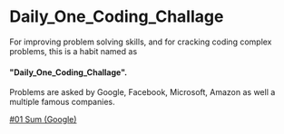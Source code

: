 # Daily_One_Coding_Challage

For improving problem solving skills, and for cracking coding complex problems, this is a habit named as
#### "Daily_One_Coding_Challage".
Problems are asked by Google, Facebook, Microsoft, Amazon as well a multiple famous companies.

[#01 Sum (Google)](https://github.com/TT-talhatariq/Daily-One-Coding-Challange/tree/main/%2301%20Sum%20(Google))
